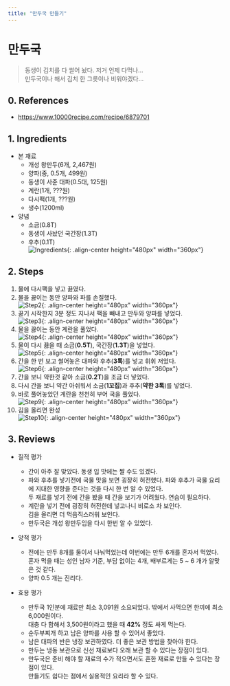 ```yaml
---
title: "만두국 만들기"
---
```

# 만두국

> 동생이 김치를 다 썰어 놨다. 저거 언제 다먹나...  
> 만두국이나 해서 김치 한 그릇이나 비워야겠다...

## 0. References
* <https://www.10000recipe.com/recipe/6879701>

## 1. Ingredients
* 본 재료
    * 개성 왕만두(6개, 2,467원)
    * 양파(중, 0.5개, 499원)
	* 동생이 사준 대파(0.5대, 125원)
	* 계란(1개, ???원)
	* 다시팩(1개, ???원)
	* 생수(1200ml)  
* 양념
    * 소금(0.8T)
    * 동생이 사놨던 국간장(1.3T)
	* 후추(0.1T)  
	![Ingredients](/daily/cook/images/210123_dumplingsoup/210123_Ingredients.jpg){: .align-center height="480px" width="360px"}


## 2. Steps
1. 물에 다시팩을 넣고 끓였다.
2. 물을 끓이는 동안 양파와 파를 손질했다.  
![Step2](/daily/cook/images/210123_dumplingsoup/210123_step2.jpg){: .align-center height="480px" width="360px"}  
3. 끓기 시작한지 3분 정도 지나서 팩을 빼내고 만두와 양파를 넣었다.  
![Step3](/daily/cook/images/210123_dumplingsoup/210123_step3.jpg){: .align-center height="480px" width="360px"}  
4. 물을 끓이는 동안 계란을 풀었다.  
![Step4](/daily/cook/images/210123_dumplingsoup/210123_step4.jpg){: .align-center height="480px" width="360px"}  
5. 물이 다시 끓을 때 소금(**0.5T**), 국간장(**1.3T**)을 넣었다.  
![Step5](/daily/cook/images/210123_dumplingsoup/210123_step5.jpg){: .align-center height="480px" width="360px"}  
6. 간을 한 번 보고 썰어놓은 대파와 후추(**3톡**)를 넣고 휘휘 저었다.  
![Step6](/daily/cook/images/210123_dumplingsoup/210123_step6.jpg){: .align-center height="480px" width="360px"}  
7. 간을 보니 약한것 같아 소금(**0.2T**)을 조금 더 넣었다.  
8. 다시 간을 보니 약간 아쉬워서 소금(**1꼬집**)과 후추(**약한 3톡**)를 넣었다.  
9. 바로 풀어놓았던 계란을 천천히 부어 국을 풀었다.  
![Step9](/daily/cook/images/210123_dumplingsoup/210123_step9.jpg){: .align-center height="480px" width="360px"}  
10. 김을 올리면 완성  
![Step10](/daily/cook/images/210123_dumplingsoup/210123_step10.jpg){: .align-center height="480px" width="360px"}

## 3. Reviews
* 질적 평가
	* 간이 아주 잘 맞았다. 동생 입 맛에는 짤 수도 있겠다.
	* 파와 후추를 넣기전에 국물 맛을 보면 굉장히 허전했다. 파와 후추가 국물 요리에 지대한 영향을 준다는 것을 다시 한 번 알 수 있었다.  
	두 재료를 넣기 전에 간을 봤을 때 간을 보기가 어려웠다. 연습이 필요하다.  
	* 계란을 넣기 전에 굉장히 허전한데 넣고나니 비로소 차 보인다.  
	김을 올리면 더 먹음직스러워 보인다.  
	* 만두국은 개성 왕만두임을 다시 한번 알 수 있었다.  
* 양적 평가
	* 전에는 만두 8개를 둘이서 나눠먹었는데 이번에는 만두 6개를 혼자서 먹었다. 혼자 먹을 때는 성인 남자 기준, 부담 없이는 4개, 배부르게는 5 ~ 6 개가 알맞은 것 같다.  
	* 양파 0.5 개는 진리다.

* 효용 평가
	* 만두국 1인분에 재료만 최소 3,091원 소요되었다. 밖에서 사먹으면 한끼에 최소 6,000원이다.  
	대충 다 합해서 3,500원이라고 했을 때 **42%** 정도 싸게 먹는다.
	* 순두부찌개 하고 남은 양파를 사용 할 수 있어서 좋았다.
	* 남은 대파의 반은 냉장 보관하였다. 더 좋은 보관 방법을 찾아야 한다.
	* 만두는 냉동 보관으로 신선 재료보다 오래 보관 할 수 있다는 장점이 있다.
	* 만두국은 준비 해야 할 재료의 수가 적으면서도 흔한 재료로 만들 수 있다는 장점이 있다.  
	만들기도 쉽다는 점에서 실용적인 요리라 할 수 있다.  

<!--more-->